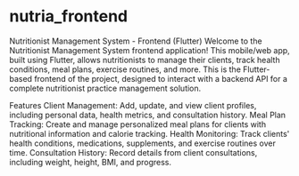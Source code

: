# nutria_frontend
Nutritionist Management System - Frontend (Flutter)
Welcome to the Nutritionist Management System frontend application! This mobile/web app, built using Flutter, allows nutritionists to manage their clients, track health conditions, meal plans, exercise routines, and more. This is the Flutter-based frontend of the project, designed to interact with a backend API for a complete nutritionist practice management solution.

Features
Client Management: Add, update, and view client profiles, including personal data, health metrics, and consultation history.
Meal Plan Tracking: Create and manage personalized meal plans for clients with nutritional information and calorie tracking.
Health Monitoring: Track clients' health conditions, medications, supplements, and exercise routines over time.
Consultation History: Record details from client consultations, including weight, height, BMI, and progress.
